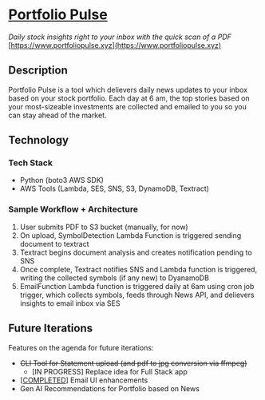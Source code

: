 # [Portfolio Pulse](https://www.portfoliopulse.xyz)

_Daily stock insights right to your inbox with the quick scan of a PDF_
[https://www.portfoliopulse.xyz](https://www.portfoliopulse.xyz)

## Description

Portfolio Pulse is a tool which delievers daily news updates to your inbox based on your stock portfolio. Each day at 6 am, the top stories based on your most-sizeable investments are collected and emailed to you so you can stay ahead of the market.

## Technology

### Tech Stack

- Python (boto3 AWS SDK)
- AWS Tools (Lambda, SES, SNS, S3, DynamoDB, Textract)

### Sample Workflow + Architecture

1. User submits PDF to S3 bucket (manually, for now)
2. On upload, SymbolDetection Lambda Function is triggered sending document to textract
3. Textract begins document analysis and creates notification pending to SNS
4. Once complete, Textract notifies SNS and Lambda function is triggered, writing the collected symbols (if any new) to DyanamoDB
5. EmailFunction Lambda function is triggered daily at 6am using cron job trigger, which collects symbols, feeds through News API, and delievers insights to email inbox via SES

## Future Iterations

Features on the agenda for future iterations:

- <del>CLI Tool for Statement upload (and pdf to jpg conversion via ffmpeg)</del>
  - [IN PROGRESS] Replace idea for Full Stack app
- [[COMPLETED](https://github.com/colinchambachan/PortfolioPulse/commit/32264d2978a9cb6637b68a16b0f802261242a0c6)] Email UI enhancements
- Gen AI Recommendations for Portfolio based on News

<!-- 2. Tech + Architecture

- Draw out workflow -->
